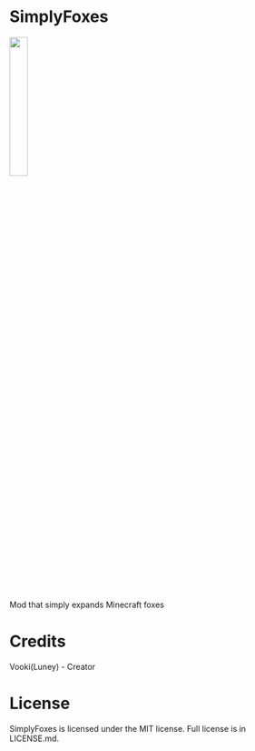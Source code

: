 # SimplyFoxes

<img src="https://trebuchet-mods.github.io/moddocs/versions-simplyfoxes.svg" width=25% height=25% >

Mod that simply expands Minecraft foxes

# Credits
Vooki(Luney) - Creator

# License
SimplyFoxes is licensed under the MIT license. Full license is in LICENSE.md.
